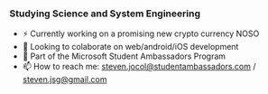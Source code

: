 ### Studying Science and System Engineering
- ⚡ Currently working on a promising new crypto currency NOSO
- 👯 Looking to colaborate on web/android/iOS development
- 🌱 Part of the Microsoft Student Ambassadors Program
- 📫 How to reach me: steven.jocol@studentambassadors.com / steven.jsg@gmail.com
